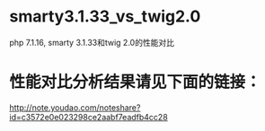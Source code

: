 # smarty3.1.33_vs_twig2.0
php 7.1.16, smarty 3.1.33和twig 2.0的性能对比

# 性能对比分析结果请见下面的链接：  
http://note.youdao.com/noteshare?id=c3572e0e023298ce2aabf7eadfb4cc28  

